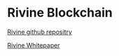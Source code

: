 # Rivine Blockchain

[Rivine github repositry](https://github.com/rivine/rivine)

[Rivine Whitepaper](https://raw.githubusercontent.com/rivine/rivine/master/doc/whitepaper.md ':include :type=markdown')
